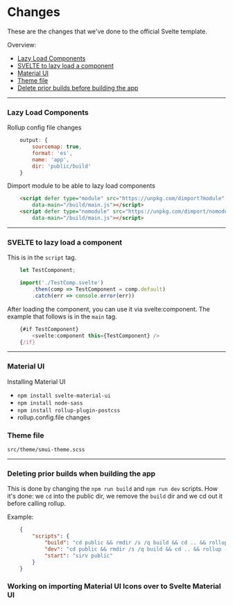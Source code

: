 # Changes

These are the changes that we've done to the official Svelte template.

Overview:
 - [Lazy Load Components](#lazy-load-components)
 - [SVELTE to lazy load a component](#SVELTE-to-lazy-load-a-component)
 - [Material UI](#Material-UI)
 - [Theme file](#Theme-file)
 - [Delete prior builds before building the app](#Deleting-prior-builds-when-building-the-app)

---

### Lazy Load Components

Rollup config file changes

```js
    output: {
		sourcemap: true,
		format: 'es',
		name: 'app',
		dir: 'public/build'
	}
```

Dimport module to be able to lazy load components

```html
    <script defer type="module" src="https://unpkg.com/dimport?module"
		data-main="/build/main.js"></script>
	<script defer type="nomodule" src="https://unpkg.com/dimport/nomodule"
		data-main="/build/main.js"></script>
```

---

### SVELTE to lazy load a component

This is in the `script` tag.

```js
    let TestComponent;

	import('./TestComp.svelte')
		.then(comp => TestComponent = comp.default)
        .catch(err => console.error(err))
```

After loading the component, you can use it via svelte:component. The example that follows is in the `main` tag.

```js
    {#if TestComponent}
		<svelte:component this={TestComponent} />
	{/if}
```

---

### Material UI

Installing Material UI
 - `npm install svelte-material-ui`
 - `npm install node-sass`
 - `npm install rollup-plugin-postcss`
 - rollup.config.file changes

### Theme file

`src/theme/smui-theme.scss`

---

### Deleting prior builds when building the app

This is done by changing the `npm run build` and `npm run dev` scripts. How it's done: we `cd` into the public dir, we remove the `build` dir and we cd out it before calling rollup.

Example:

```json
    {
        "scripts": {
            "build": "cd public && rmdir /s /q build && cd .. && rollup -c",
            "dev": "cd public && rmdir /s /q build && cd .. && rollup -c -w",
            "start": "sirv public"
        }
    }
```

### Working on importing Material UI Icons over to Svelte Material UI